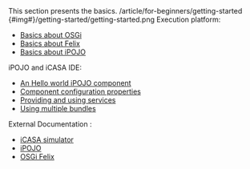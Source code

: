 <section>
<title>Related Articles</title>
<description>This section presents the basics.</description>
<link>/article/for-beginners/getting-started</link>
<icon>{#img#}/getting-started/getting-started.png</icon>
<toc>
Execution platform: 

+ [Basics about OSGi](/article/for-beginners/intro-osgi) 
+ [Basics about Felix](/article/for-beginners/intro-felix) 
+ [Basics about iPOJO](/article/for-beginners/intro-ipojo) 

iPOJO and iCASA IDE:

+ [An Hello world iPOJO component](/article/for-beginners/ide-hello-world) 
+ [Component configuration properties](/article/for-beginners/component-properties)
+ [Providing and using services](/article/for-beginners/intro-services)
+ [Using multiple bundles](/article/for-beginners/multiple-bundles)

External Documentation :

+ [iCASA simulator](http://adeleresearchgroup.github.io/iCasa-Simulator/1.1.0/index.html) 
+ [iPOJO](http://felix.apache.org/site/apache-felix-ipojo.html)
+ [OSGi Felix](http://felix.apache.org/)

</toc>
</section>